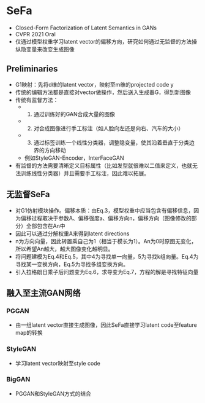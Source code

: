 # SeFa

- Closed-Form Factorization of Latent Semantics in GANs
- CVPR 2021 Oral
- 仅通过模型权重学习latent vector的偏移方向，研究如何通过无监督的方法操纵隐变量来改变生成图像

## Preliminaries
- G1映射：先将d维的latent vector，映射至m维的projected code y
- 传统的编辑方法都是直接对vector做操作，然后送入生成器G，得到新图像
- 传统有监督方法：
  - 1. 通过训练好的GAN合成大量的图像 
  - 2. 对合成图像进行手工标注（如人脸向左还是向右、汽车的大小）
  - 3. 通过标签训练一个线性分类器，调整隐变量，使其沿着垂直于分类边界的方向移动
  - 例如StyleGAN-Encoder，InterFaceGAN
- 有监督的方法需要清晰定义目标属性（比如发型就很难以二值来定义，也就无法训练线性分类器）并且需要手工标注，因此难以拓展。

## 无监督SeFa
- 对G1仿射模块操作。偏移本质：由Eq.3，模型权重中应当包含有偏移信息，因为偏移过程取决于参数A、偏移强度a、偏移方向n，偏移方向（图像修改的部分）全部包含在An中
- 因此可以通过分解权重A来得到latent directions
- n为方向向量，因此转置乘自己为1（相当于模长为1）。An为0时原图无变化，所以希望An越大，越大图像变化越明显。
- 将问题建模为Eq.4和Eq.5，其中4为寻找单一向量，5为寻找k组向量。Eq.4为寻找某一变换方向，Eq.5为寻找多组变换方向。
- 引入拉格朗日乘子后问题变为Eq.6，求导变为Eq.7，方程的解是寻找特征向量

## 融入至主流GAN网络
### PGGAN
- 由一组latent vector直接生成图像，因此SeFa直接学习latent code至feature map的转换
### StyleGAN
- 学习latent vector映射至style code
### BigGAN
- PGGAN和StyleGAN方式的结合